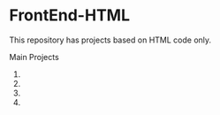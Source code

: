 # FrontEnd-HTML

This repository has projects based on HTML code only.

Main Projects

1. 

2.

3.

4.
